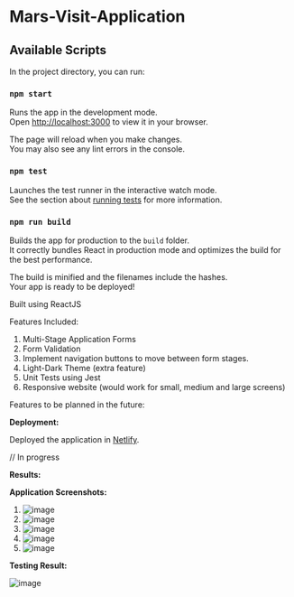 # Mars-Visit-Application

## Available Scripts

In the project directory, you can run:

### `npm start`

Runs the app in the development mode.\
Open [http://localhost:3000](http://localhost:3000) to view it in your browser.

The page will reload when you make changes.\
You may also see any lint errors in the console.

### `npm test`

Launches the test runner in the interactive watch mode.\
See the section about [running tests](https://facebook.github.io/create-react-app/docs/running-tests) for more information.

### `npm run build`

Builds the app for production to the `build` folder.\
It correctly bundles React in production mode and optimizes the build for the best performance.

The build is minified and the filenames include the hashes.\
Your app is ready to be deployed!

Built using ReactJS

Features Included:
1. Multi-Stage Application Forms
2. Form Validation
3. Implement navigation buttons to move between form stages.
4. Light-Dark Theme (extra feature)
5. Unit Tests using Jest
6. Responsive website (would work for small, medium and large screens)

Features to be planned in the future:

**Deployment:**

Deployed the application in [Netlify](https://www.netlify.com/).

// In progress

**Results:**

**Application Screenshots:**

1. ![image](https://github.com/user-attachments/assets/ed7058eb-32a7-4edc-8828-d92db4851547)
2. ![image](https://github.com/user-attachments/assets/4ae7a424-c09d-4062-a0fc-9f76f9abafba)
3. ![image](https://github.com/user-attachments/assets/42c47173-5a5a-47c0-af53-433fc824d641)
4. ![image](https://github.com/user-attachments/assets/17fbe845-58ae-4c65-92ba-2326d11d7f1b)
5. ![image](https://github.com/user-attachments/assets/b0762a5d-9ad1-47ac-8c1e-a6d0924da35e)

**Testing Result:**

![image](https://github.com/user-attachments/assets/2ea59f53-b76b-421c-8d2b-c0fc15e60891)

